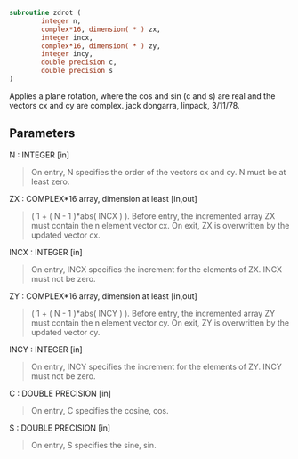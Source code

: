 ```fortran
subroutine zdrot (
        integer n,
        complex*16, dimension( * ) zx,
        integer incx,
        complex*16, dimension( * ) zy,
        integer incy,
        double precision c,
        double precision s
)
```

Applies a plane rotation, where the cos and sin (c and s) are real
and the vectors cx and cy are complex.
jack dongarra, linpack, 3/11/78.

## Parameters
N : INTEGER [in]
> On entry, N specifies the order of the vectors cx and cy.
> N must be at least zero.

ZX : COMPLEX\*16 array, dimension at least [in,out]
> ( 1 + ( N - 1 )\*abs( INCX ) ).
> Before entry, the incremented array ZX must contain the n
> element vector cx. On exit, ZX is overwritten by the updated
> vector cx.

INCX : INTEGER [in]
> On entry, INCX specifies the increment for the elements of
> ZX. INCX must not be zero.

ZY : COMPLEX\*16 array, dimension at least [in,out]
> ( 1 + ( N - 1 )\*abs( INCY ) ).
> Before entry, the incremented array ZY must contain the n
> element vector cy. On exit, ZY is overwritten by the updated
> vector cy.

INCY : INTEGER [in]
> On entry, INCY specifies the increment for the elements of
> ZY. INCY must not be zero.

C : DOUBLE PRECISION [in]
> On entry, C specifies the cosine, cos.

S : DOUBLE PRECISION [in]
> On entry, S specifies the sine, sin.
